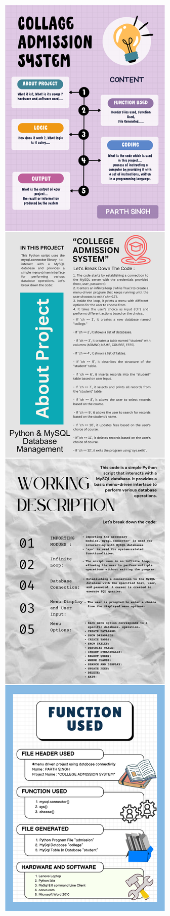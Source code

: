 ![image alt](https://github.com/parthysingh/Collage_Admission_System/blob/main/CONTENT.png?raw=true)
![image alt](https://github.com/parthysingh/Collage_Admission_System/blob/main/About%20Project.png?raw=true)
![image alt](https://github.com/parthysingh/Collage_Admission_System/blob/main/WORKING.png?raw=true)
![image alt](https://github.com/parthysingh/Collage_Admission_System/blob/main/FUNCTION%20USED.png?raw=true)
